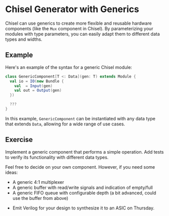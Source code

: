 # Chisel Generator with Generics

Chisel can use generics to create more flexible and reusable hardware components (like the `Mux` component in Chisel). By parameterizing your modules with type parameters, you can easily adapt them to different data types and widths.

## Example

Here's an example of the syntax for a generic Chisel module:

```scala
class GenericComponent[T <: Data](gen: T) extends Module {
  val io = IO(new Bundle {
    val  = Input(gen)
    val out = Output(gen)
  })

  ???
}
```

In this example, `GenericComponent` can be instantiated with any data type that extends `Data`, allowing for a wide range of use cases.

## Exercise

Implement a generic component that performs a simple operation. Add tests to verify its functionality with different data types.

Feel free to decide on your own component. However, if you need some ideas:
- A generic 4:1 multiplexer
- A generic buffer with read/write signals and indication of empty/full
- A generic FIFO queue with configurable depth (a bit advanced, could use the buffer from above)

* Emit Verilog for your design to synthesize it to an ASIC on Thursday.